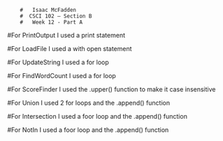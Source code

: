 ﻿        #   Isaac McFadden
        #  ​CSCI 102 – Section B
        #   Week 12 - Part A 
#For PrintOutput I used a print statement

#For LoadFile I used a with open statement

#For UpdateString I used a for loop

#For FindWordCount I used a for loop

#For ScoreFinder I used the .upper() function to make it case insensitive

#For Union I used 2 for loops and the .append() function

#For Intersection I used a foor loop and the .append() function

#For NotIn I used a foor loop and the .append() function
